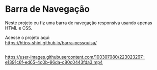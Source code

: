 # Barra de Navegação
Neste projeto eu fiz uma barra de navegação responsiva usando apenas HTML e CSS.

Acesse o projeto aqui: <br>
https://https-shini.github.io/barra-pessquisa/

##

https://user-images.githubusercontent.com/100307080/223023297-e1391c6f-ed65-4c0b-96da-c80c0443fda3.mp4
